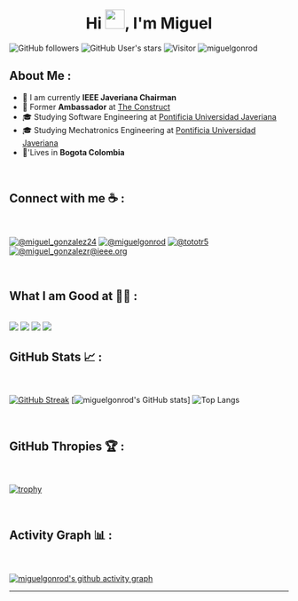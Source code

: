 <h1 align="center">Hi <img src="https://media.giphy.com/media/hvRJCLFzcasrR4ia7z/giphy.gif" width="35">, I'm Miguel</h1>

![GitHub followers](https://img.shields.io/github/followers/miguelgonrod?style=social) ![GitHub User's stars](https://img.shields.io/github/stars/miguelgonrod?style=social) ![Visitor](https://visitor-badge.laobi.icu/badge?page_id=miguelgonrod.repoName) <img src="https://komarev.com/ghpvc/?username=miguelgonrod" alt="miguelgonrod" />

## About Me :

- 🏢 I am currently **IEEE Javeriana Chairman**
- 🏢 Former **Ambassador** at [The Construct](https://www.theconstructsim.com/)
- 🎓 Studying Software Engineering at [Pontificia Universidad Javeriana](https://www.javeriana.edu.co/inicio)
- 🎓 Studying Mechatronics Engineering at [Pontificia Universidad Javeriana](https://www.javeriana.edu.co/inicio)
- 🏡'Lives in **Bogota Colombia**

<br>

## Connect with me ☕ :

<br>

[![@miguel_gonzalez24](https://img.icons8.com/fluency/48/000000/instagram-new.png "@miguel_gonzalez24")](https://www.instagram.com/miguel_gonzalez24/) [![@miguelgonrod](https://img.icons8.com/fluency/48/000000/linkedin.png "@miguelgonrod")](https://www.linkedin.com/in/miguelgonrod/) [![@tototr5](https://img.icons8.com/fluency/48/000000/twitter-squared.png "@tototr5")](https://twitter.com/tototr5) [![@miguel_gonzalezr@ieee.org](https://img.icons8.com/fluency/48/000000/apple-mail.png "@miguel_gonzalezr@ieee.org")](miguel_gonzalezr@ieee.org)

<br>

## What I am Good at 🧑‍💻 :

<br>

<img src="https://skillicons.dev/icons?i=py,cpp,docker,ros,linux" />

<img src="https://skillicons.dev/icons?i=git,github,c,vim,arduino,bash,vscode" />

<img src="https://skillicons.dev/icons?i=mysql,mongodb" />

<img src="https://skillicons.dev/icons?i=qt,raspberrypi" />

<br>

## GitHub Stats 📈 :

<br>

[![GitHub Streak](https://github-readme-streak-stats.herokuapp.com?user=miguelgonrod&theme=algolia&date_format=M%20j%5B%2C%20Y%5D)](https://git.io/streak-stats) [![miguelgonrod's GitHub stats](https://github-readme-stats.vercel.app/api?username=miguelgonrod&theme=tokyonight)] ![Top Langs](https://github-readme-stats.vercel.app/api/top-langs/?username=miguelgonrod&layout=compact&theme=tokyonight)

<br>

## GitHub Thropies 🏆 :

<br>

[![trophy](https://github-profile-trophy.vercel.app/?username=miguelgonrod)](https://github.com/miguelgonrod/github-profile-trophy)

<br>

## Activity Graph 📊 :

<br>

[![miguelgonrod's github activity graph](https://github-readme-activity-graph.vercel.app/graph?username=miguelgonrod&hide_border=true&theme=tokyo-night)](https://github.com/miguelgonrod/github-readme-activity-graph)

---

